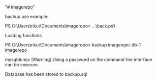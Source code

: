 "# imagerepo"

backup use example:

PS C:\Users\rikut\Documents\imagerepo> . .\back.ps1

Loading functions

PS C:\Users\rikut\Documents\imagerepo> backup imagerepo-db-1 imagerepo

mysqldump: [Warning] Using a password on the command line interface can be insecure.

Database has been stored to backup.sql
